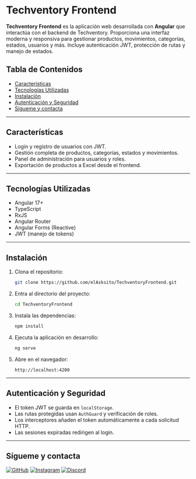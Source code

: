 # Techventory Frontend

**Techventory Frontend** es la aplicación web desarrollada con **Angular** que interactúa con el backend de Techventory. Proporciona una interfaz moderna y responsiva para gestionar productos, movimientos, categorías, estados, usuarios y más. Incluye autenticación JWT, protección de rutas y manejo de estados.

## Tabla de Contenidos

- [Características](#características)
- [Tecnologías Utilizadas](#tecnologías-utilizadas)
- [Instalación](#instalación)
- [Autenticación y Seguridad](#autenticación-y-seguridad)
- [Sígueme y contacta](#sígueme-y-contacta)

---

## Características

- Login y registro de usuarios con JWT.
- Gestión completa de productos, categorías, estados y movimientos.
- Panel de administración para usuarios y roles.
- Exportación de productos a Excel desde el frontend.

---

## Tecnologías Utilizadas

- Angular 17+
- TypeScript
- RxJS
- Angular Router
- Angular Forms (Reactive)
- JWT (manejo de tokens)

---

## Instalación

1. Clona el repositorio:

   ```bash
   git clone https://github.com/elAsksito/TechventoryFrontend.git
   ```

2. Entra al directorio del proyecto:

   ```bash
   cd TechventoryFrontend
   ```

3. Instala las dependencias:

   ```bash
   npm install
   ```

4. Ejecuta la aplicación en desarrollo:

   ```bash
   ng serve
   ```

5. Abre en el navegador:

   ```
   http://localhost:4200
   ```

---

## Autenticación y Seguridad

* El token JWT se guarda en `localStorage`.
* Las rutas protegidas usan `AuthGuard` y verificación de roles.
* Los interceptores añaden el token automáticamente a cada solicitud HTTP.
* Las sesiones expiradas redirigen al login.

---

## Sígueme y contacta

[![GitHub](https://img.shields.io/badge/GitHub-000?style=for-the-badge&logo=github&logoColor=white)](https://github.com/elAsksito)
[![Instagram](https://img.shields.io/badge/Instagram-%23E4405F.svg?style=for-the-badge&logo=instagram&logoColor=white)](https://www.instagram.com/_ask.dev/)
[![Discord](https://img.shields.io/badge/Discord-5865F2?style=for-the-badge&logo=discord&logoColor=white)](https://discord.gg/r5xgVvqS3B)
